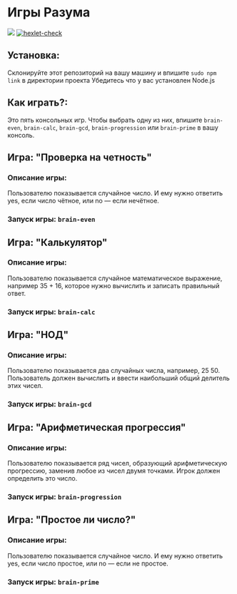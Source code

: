 # Игры Разума 

<a href="https://codeclimate.com/github/nikulina2454/frontend-project-44/maintainability"><img src="https://api.codeclimate.com/v1/badges/52805e94c8c0351eb573/maintainability" /></a>
[![hexlet-check](https://github.com/nikulina2454/frontend-project-44/actions/workflows/hexlet-check.yml/badge.svg)](https://github.com/Moshi231/frontend-project-44/actions/workflows/hexlet-check.yml)

## Установка:

Склонируйте этот репозиторий на вашу машину и впишите `sudo npm link` в директории проекта
Убедитесь что у вас установлен Node.js

## Как играть?:

Это пять консольных игр.
Чтобы выбрать одну из них, впишите `brain-even`, `brain-calc`, `brain-gcd`, `brain-progression` или `brain-prime` в вашу консоль.

## Игра: "Проверка на четность"
### Описание игры:
Пользователю показывается случайное число. И ему нужно ответить yes, если число чётное, или no — если нечётное.
### Запуск игры: __`brain-even`__


## Игра: "Калькулятор"
### Описание игры:
Пользователю показывается случайное математическое выражение, например 35 + 16, которое нужно вычислить и записать правильный ответ.
### Запуск игры: __`brain-calc`__

## Игра: "НОД"
### Описание игры:
Пользователю показывается два случайных числа, например, 25 50. Пользователь должен вычислить и ввести наибольший общий делитель этих чисел.
### Запуск игры: __`brain-gcd`__

## Игра: "Арифметическая прогрессия"
### Описание игры:
Пользователю показывается ряд чисел, образующий арифметическую прогрессию, заменив любое из чисел двумя точками. Игрок должен определить это число.
### Запуск игры: __`brain-progression`__

## Игра: "Простое ли число?"
### Описание игры:
Пользователю показывается случайное число. И ему нужно ответить yes, если число простое, или no — если не простое.
### Запуск игры: __`brain-prime`__

